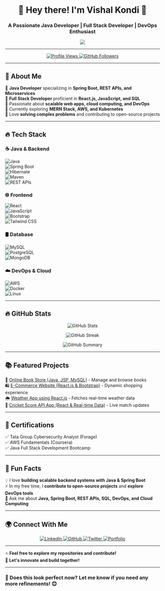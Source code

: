 <h1 align="center">🚀 Hey there! I'm Vishal Kondi 👋</h1>
<h3 align="center">A Passionate Java Developer | Full Stack Developer | DevOps Enthusiast</h3>

<p align="center">
  <img src="https://readme-typing-svg.herokuapp.com?font=Fira+Code&size=22&duration=4000&color=37F7C3&center=true&vCenter=true&width=550&lines=Java+Developer;Full+Stack+Web+Development;Cloud+Computing+%7C+AWS+%7C+DevOps;Lifelong+Learner+%7C+Problem+Solver" />
</p>

---

<p align="center">
  <a href="https://github.com/Vishalkondi">
    <img src="https://komarev.com/ghpvc/?username=Vishalkondi&label=Profile%20Views&color=0e75b6&style=flat" alt="Profile Views" />
  </a>
  <a href="https://github.com/Vishalkondi?tab=followers">
    <img src="https://img.shields.io/github/followers/Vishalkondi?label=Followers&style=social" alt="GitHub Followers" />
  </a>
</p>

---

## 🌟 About Me  
🔹 **Java Developer** specializing in **Spring Boot, REST APIs, and Microservices**  
🔹 **Full Stack Developer** proficient in **React.js, JavaScript, and SQL**  
🔹 Passionate about **scalable web apps, cloud computing, and DevOps**  
🔹 Currently exploring **MERN Stack, AWS, and Kubernetes**  
🔹 Love **solving complex problems** and contributing to open-source projects  

---

## 🔥 Tech Stack  
### ☕ Java & Backend  
![Java](https://img.shields.io/badge/-Java-007396?style=for-the-badge&logo=java&logoColor=white)  
![Spring Boot](https://img.shields.io/badge/-Spring%20Boot-6DB33F?style=for-the-badge&logo=spring-boot&logoColor=white)  
![Hibernate](https://img.shields.io/badge/-Hibernate-59666C?style=for-the-badge&logo=hibernate&logoColor=white)  
![Maven](https://img.shields.io/badge/-Maven-C71A36?style=for-the-badge&logo=apache-maven&logoColor=white)  
![REST APIs](https://img.shields.io/badge/-REST%20APIs-008080?style=for-the-badge)  

### 🌐 Frontend  
![React](https://img.shields.io/badge/-React-61DAFB?style=for-the-badge&logo=react&logoColor=black)  
![JavaScript](https://img.shields.io/badge/-JavaScript-F7DF1E?style=for-the-badge&logo=javascript&logoColor=black)  
![Bootstrap](https://img.shields.io/badge/-Bootstrap-563D7C?style=for-the-badge&logo=bootstrap&logoColor=white)  
![Tailwind CSS](https://img.shields.io/badge/-Tailwind%20CSS-38B2AC?style=for-the-badge&logo=tailwind-css&logoColor=white)  

### 🛢️ Database  
![MySQL](https://img.shields.io/badge/-MySQL-4479A1?style=for-the-badge&logo=mysql&logoColor=white)  
![PostgreSQL](https://img.shields.io/badge/-PostgreSQL-336791?style=for-the-badge&logo=postgresql&logoColor=white)  
![MongoDB](https://img.shields.io/badge/-MongoDB-47A248?style=for-the-badge&logo=mongodb&logoColor=white)  

### ☁️ DevOps & Cloud  
![AWS](https://img.shields.io/badge/-AWS-232F3E?style=for-the-badge&logo=amazon-aws&logoColor=white)  
![Docker](https://img.shields.io/badge/-Docker-2496ED?style=for-the-badge&logo=docker&logoColor=white)  
![Linux](https://img.shields.io/badge/-Linux-FCC624?style=for-the-badge&logo=linux&logoColor=black)  

---

## 🔥 GitHub Stats  
<p align="center">
  <img src="https://github-readme-stats.vercel.app/api?username=Vishalkondi&show_icons=true&theme=radical" alt="GitHub Stats" />
</p>

<p align="center">
  <img src="https://github-readme-streak-stats.herokuapp.com/?user=Vishalkondi&theme=radical" alt="GitHub Streak" />
</p>

<p align="center">
  <img src="https://github-profile-summary-cards.vercel.app/api/cards/profile-details?username=Vishalkondi&theme=radical" alt="GitHub Summary" />
</p>

---

## 📚 Featured Projects  
🚀 [Online Book Store (Java, JSP, MySQL)](https://github.com/Vishalkondi/online-bookstore) - Manage and browse books  
🛍️ [E-Commerce Website (React.js & Bootstrap)](https://github.com/Vishalkondi/ecommerce) - Dynamic shopping experience  
🌦️ [Weather App using React.js](https://github.com/Vishalkondi/weather-app) - Fetches real-time weather data  
🏏 [Cricket Score API App (React & Real-time Data)](https://github.com/Vishalkondi/cricket-score-app) - Live match updates  

---

## 📜 Certifications  
✅ Tata Group Cybersecurity Analyst (Forage)  
✅ AWS Fundamentals (Coursera)  
✅ Java Full Stack Development Bootcamp  

---

## 🎯 Fun Facts  
💡 I love **building scalable backend systems with Java & Spring Boot**  
⚡ In my free time, I **contribute to open-source projects** and **explore DevOps tools**  
💬 Ask me about **Java, Spring Boot, REST APIs, SQL, DevOps, and Cloud Computing**  

---

## 🌍 Connect With Me  
<p align="center">
  <a href="https://www.linkedin.com/in/vishalkondi/">
    <img src="https://img.shields.io/badge/-LinkedIn-0077B5?style=for-the-badge&logo=linkedin&logoColor=white" alt="LinkedIn" />
  </a>
  <a href="https://github.com/Vishalkondi">
    <img src="https://img.shields.io/badge/-GitHub-181717?style=for-the-badge&logo=github&logoColor=white" alt="GitHub" />
  </a>
  <a href="https://twitter.com/yourhandle">
    <img src="https://img.shields.io/badge/-Twitter-1DA1F2?style=for-the-badge&logo=twitter&logoColor=white" alt="Twitter" />
  </a>
  <a href="https://yourportfolio.com">
    <img src="https://img.shields.io/badge/-Portfolio-ff69b4?style=for-the-badge&logo=heroku&logoColor=white" alt="Portfolio" />
  </a>
</p>

---

⭐ **Feel free to explore my repositories and contribute!**  
🚀 **Let's innovate and build together!**  

---

### 🎯 Does this look perfect now? Let me know if you need any more refinements! 😊
